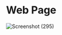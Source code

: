 # Web Page 


![Screenshot (295)](https://user-images.githubusercontent.com/86471670/217782533-4a4086da-1d82-45b7-ad10-78e85e1647fb.png)
